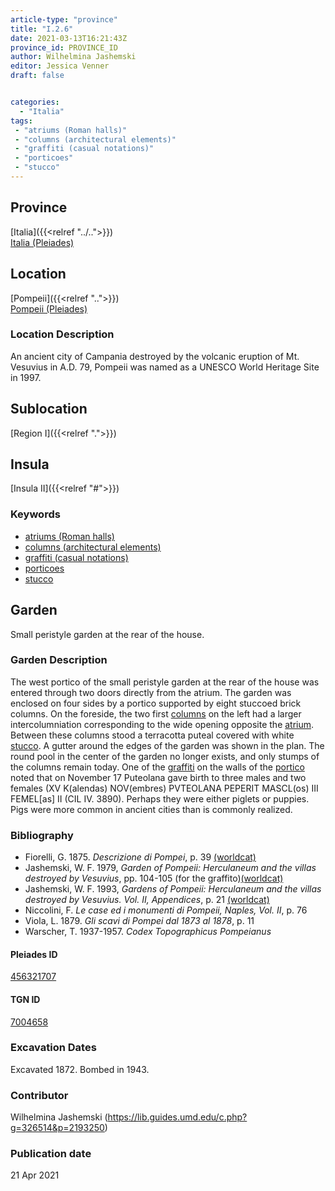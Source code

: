 ```yaml
---
article-type: "province"
title: "I.2.6"
date: 2021-03-13T16:21:43Z
province_id: PROVINCE_ID
author: Wilhelmina Jashemski
editor: Jessica Venner
draft: false


categories:
  - "Italia"
tags:
 - "atriums (Roman halls)"
 - "columns (architectural elements)"
 - "graffiti (casual notations)"
 - "porticoes"
 - "stucco"
---
```


## Province
[Italia]({{<relref "../..">}}) \
[Italia (Pleiades)](https://pleiades.stoa.org/places/1052)

## Location
[Pompeii]({{<relref "..">}}) \
[Pompeii (Pleiades)](https://pleiades.stoa.org/places/433032)


### Location Description
An ancient city of Campania destroyed by the volcanic eruption of Mt. Vesuvius in A.D. 79, Pompeii was named as a UNESCO World Heritage Site in 1997.

## Sublocation
[Region I]({{<relref ".">}})
## Insula
[Insula II]({{<relref "#">}})

### Keywords
- [atriums (Roman halls)](http://vocab.getty.edu/page/aat/300004097)
- [columns (architectural elements)](http://vocab.getty.edu/page/aat/300001571)
- [graffiti (casual notations)](http://vocab.getty.edu/page/aat/300015613)
- [porticoes](http://vocab.getty.edu/page/aat/300004145)
- [stucco](http://vocab.getty.edu/page/aat/300014966)

## Garden
Small peristyle garden at the rear of the house.

### Garden Description
The west portico of the small peristyle garden at the rear of the house was entered through two doors directly from the atrium. The garden was enclosed on four sides by a portico supported by eight stuccoed brick columns. On the foreside, the two first [columns](http://vocab.getty.edu/page/aat/300001571) on the left had a larger intercolumniation corresponding to the wide opening opposite the [atrium](http://vocab.getty.edu/page/aat/300004097). Between these columns stood a terracotta puteal covered with white [stucco](http://www.getty.edu/vow/AATFullDisplay?find=stucco&logic=AND&note=&english=N&prev_page=1&subjectid=300014966). A gutter around the edges of the garden was shown in the plan. The round pool in the center of the garden no longer exists, and only stumps of the columns remain today. One of the [graffiti](http://vocab.getty.edu/page/aat/300015613) on the walls of the [portico](http://vocab.getty.edu/page/aat/300004145) noted that on November 17 Puteolana gave birth to three males and two females (XV K(alendas) NOV(embres) PVTEOLANA PEPERIT MASCL(os) III FEMEL[as] II (CIL IV. 3890).  Perhaps they were either piglets or puppies. Pigs were more common in ancient cities than is commonly realized.

### Bibliography

* Fiorelli, G. 1875. *Descrizione di Pompei*, p. 39 [(worldcat)](https://www.worldcat.org/title/descrizione-di-pompei/oclc/9528380)  
* Jashemski, W. F. 1979, *Garden of Pompeii: Herculaneum and the villas destroyed by Vesuvius*, pp. 104-105 (for the graffito)[(worldcat)](https://www.worldcat.org/title/gardens-of-pompeii-1/oclc/312003872&referer=brief_results)  
* Jashemski, W. F. 1993, *Gardens of Pompeii: Herculaneum and the villas destroyed by Vesuvius. Vol. II, Appendices*, p. 21 [(worldcat)](https://www.worldcat.org/title/gardens-of-pompeii-herculaneum-and-the-villas-destroyed-by-vesuvius-volume-2-appendices/oclc/222353569)  
* Niccolini, F. *Le case ed i monumenti di Pompeii, Naples, Vol. II*, p. 76   
* Viola, L. 1879. *Gli scavi di Pompei dal 1873 al 1878*, p. 11
* Warscher, T. 1937-1957. *Codex Topographicus Pompeianus*

<!--#### Periodo ID-->

<!-- [PERIODO_ID](https://pleiades.stoa.org/places/PLEIADES_ID) -->

#### Pleiades ID
[456321707](https://pleiades.stoa.org/places/456321707)

#### TGN ID
[7004658](http://vocab.getty.edu/page/tgn/7004658)

###  Excavation Dates
Excavated 1872. Bombed in 1943.

### Contributor
Wilhelmina Jashemski (https://lib.guides.umd.edu/c.php?g=326514&p=2193250)


### Publication date

21 Apr 2021

<!-- DATE -->
